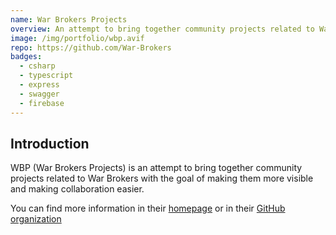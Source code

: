 ```yaml
---
name: War Brokers Projects
overview: An attempt to bring together community projects related to War Brokers with the goal of making them more visible and making collaboration easier.
image: /img/portfolio/wbp.avif
repo: https://github.com/War-Brokers
badges:
  - csharp
  - typescript
  - express
  - swagger
  - firebase
---
```


## Introduction

WBP (War Brokers Projects) is an attempt to bring together community projects
related to War Brokers with the goal of making them more visible and making
collaboration easier.

You can find more information in their [homepage][homepage] or in their [GitHub organization][github]

[Homepage]: https://war-brokers-projects.notion.site/War-Brokers-Projects-0ab13d7077a843e79b99a328e00d2008
[github]: https://github.com/orgs/War-Brokers/repositories
